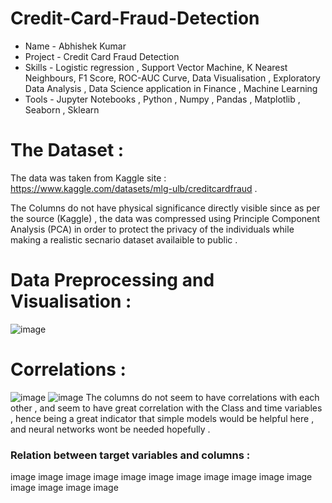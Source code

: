 # Credit-Card-Fraud-Detection
- Name - Abhishek Kumar
- Project - Credit Card Fraud Detection
- Skills - Logistic regression , Support Vector Machine, K Nearest Neighbours, F1 Score, ROC-AUC Curve, Data Visualisation , Exploratory Data Analysis , Data Science application in Finance , Machine Learning
- Tools -  Jupyter Notebooks , Python , Numpy , Pandas , Matplotlib , Seaborn , Sklearn
# The Dataset :
The data was taken from Kaggle site : https://www.kaggle.com/datasets/mlg-ulb/creditcardfraud .

The Columns do not have physical significance directly visible since as per the source (Kaggle) , the data was compressed using Principle Component Analysis (PCA) in order to protect the privacy of the individuals while making a realistic secnario dataset availaible to public .
# Data Preprocessing and Visualisation :
![image](https://github.com/user-attachments/assets/74ebd2ce-0a05-4999-ad69-810b13d3649a)
# Correlations :
![image](https://github.com/user-attachments/assets/67ec205c-86ed-4aaa-b75c-6b9b27270308)
![image](https://github.com/user-attachments/assets/51b8116b-eae0-4778-8650-f3e20306477d)
The columns do not seem to have correlations with each other , and seem to have great correlation with the Class and time variables , hence being a great indicator that simple models would be helpful here , and neural networks wont be needed hopefully .
### Relation between target variables and columns :
image image image image image image image image image image image image image image image

